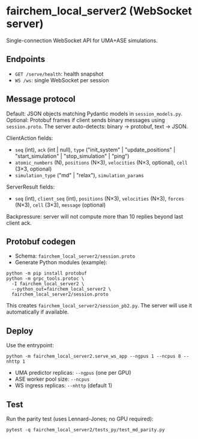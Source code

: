 # fairchem_local_server2 (WebSocket server)

Single-connection WebSocket API for UMA+ASE simulations.

## Endpoints
- `GET /serve/health`: health snapshot
- `WS /ws`: single WebSocket per session

## Message protocol
Default: JSON objects matching Pydantic models in `session_models.py`.
Optional: Protobuf frames if client sends binary messages using `session.proto`.
The server auto-detects: binary → protobuf, text → JSON.

ClientAction fields:
- `seq` (int), `ack` (int | null), `type` ("init_system" | "update_positions" | "start_simulation" | "stop_simulation" | "ping")
- `atomic_numbers` (N), `positions` (N×3), `velocities` (N×3, optional), `cell` (3×3, optional)
- `simulation_type` ("md" | "relax"), `simulation_params`

ServerResult fields:
- `seq` (int), `client_seq` (int), `positions` (N×3), `velocities` (N×3), `forces` (N×3), `cell` (3×3), `message` (optional)

Backpressure: server will not compute more than 10 replies beyond last client ack.

## Protobuf codegen
- Schema: `fairchem_local_server2/session.proto`
- Generate Python modules (example):

```
python -m pip install protobuf
python -m grpc_tools.protoc \
  -I fairchem_local_server2 \
  --python_out=fairchem_local_server2 \
  fairchem_local_server2/session.proto
```

This creates `fairchem_local_server2/session_pb2.py`. The server will use it automatically if available.

## Deploy
Use the entrypoint:

```
python -m fairchem_local_server2.serve_ws_app --ngpus 1 --ncpus 8 --nhttp 1
```

- UMA predictor replicas: `--ngpus` (one per GPU)
- ASE worker pool size: `--ncpus`
- WS ingress replicas: `--nhttp` (default 1)

## Test
Run the parity test (uses Lennard-Jones; no GPU required):

```
pytest -q fairchem_local_server2/tests_py/test_md_parity.py
```
